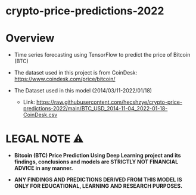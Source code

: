 # crypto-price-predictions-2022 

# Overview 


- Time series forecasting using TensorFlow to predict the price of Bitcoin (BTC)


- The dataset used in this project is from CoinDesk: https://www.coindesk.com/price/bitcoin/


- The Dataset used in this model (2014/03/11-2022/01/18)
    
    - Link: https://raw.githubusercontent.com/hecshzye/crypto-price-predictions-2022/main/BTC_USD_2014-11-04_2022-01-18-CoinDesk.csv





# **LEGAL NOTE** ⚠️


 - **Bitcoin (BTC) Price Prediction Using Deep Learning project and its findings, conclusions and models are STRICTLY NOT FINANCIAL ADVICE in any manner.**
 
 
 
 - **ANY FINDINGS AND PREDICTIONS DERIVED FROM THIS MODEL IS ONLY FOR EDUCATIONAL, LEARNING AND RESEARCH PURPOSES.**
